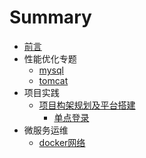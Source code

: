 # Summary

* [前言](README.md)
* 性能优化专题
    * [mysql](mysql.md)
    * [tomcat](tomcat.pdf)
* 项目实践
  * [项目构架规划及平台搭建](project.md)
    - [单点登录](singleton.md)
* 微服务运维
  * [docker网络](docker.md)